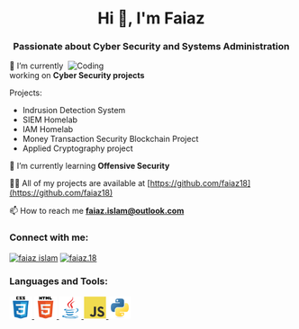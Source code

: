 <h1 align="center">Hi 👋, I'm Faiaz</h1>
<h3 align="center">Passionate about Cyber Security and Systems Administration</h3>
<img align="right" alt="Coding" width="400" src="https://media.giphy.com/media/077i6AULCXc0FKTj9s/giphy.gif?cid=790b76114ser4k3o7rfjzbeth36al40txv2x7i4kr6bbqd8m&ep=v1_gifs_search&rid=giphy.gif&ct=g">


🔭 I’m currently working on **Cyber Security projects**

  Projects:
  - Indrusion Detection System
  - SIEM Homelab
  - IAM Homelab
  - Money Transaction Security Blockchain Project
  - Applied Cryptography project

🌱 I’m currently learning **Offensive Security**

👨‍💻 All of my projects are available at [https://github.com/faiaz18](https://github.com/faiaz18)

📫 How to reach me **faiaz.islam@outlook.com**

<h3 align="left">Connect with me:</h3>
<p align="left">
<a href="https://linkedin.com/in/faiaz-islam-884b17247" target="blank"><img align="center" src="https://raw.githubusercontent.com/rahuldkjain/github-profile-readme-generator/master/src/images/icons/Social/linked-in-alt.svg" alt="faiaz islam" height="30" width="40" /></a>
<a href="https://instagram.com/faiaz.18" target="blank"><img align="center" src="https://raw.githubusercontent.com/rahuldkjain/github-profile-readme-generator/master/src/images/icons/Social/instagram.svg" alt="faiaz.18" height="30" width="40" /></a>
</p>

<h3 align="left">Languages and Tools:</h3>
<p align="left"> <a href="https://www.w3schools.com/css/" target="_blank" rel="noreferrer"> <img src="https://raw.githubusercontent.com/devicons/devicon/master/icons/css3/css3-original-wordmark.svg" alt="css3" width="40" height="40"/> </a> <a href="https://www.w3.org/html/" target="_blank" rel="noreferrer"> <img src="https://raw.githubusercontent.com/devicons/devicon/master/icons/html5/html5-original-wordmark.svg" alt="html5" width="40" height="40"/> </a> <a href="https://www.java.com" target="_blank" rel="noreferrer"> <img src="https://raw.githubusercontent.com/devicons/devicon/master/icons/java/java-original.svg" alt="java" width="40" height="40"/> </a> <a href="https://developer.mozilla.org/en-US/docs/Web/JavaScript" target="_blank" rel="noreferrer"> <img src="https://raw.githubusercontent.com/devicons/devicon/master/icons/javascript/javascript-original.svg" alt="javascript" width="40" height="40"/> </a> <a href="https://www.python.org" target="_blank" rel="noreferrer"> <img src="https://raw.githubusercontent.com/devicons/devicon/master/icons/python/python-original.svg" alt="python" width="40" height="40"/> </a> </p>
